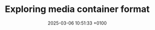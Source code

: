 ---
layout: page
title:  "Exploring media container format"
date:   2025-03-06 10:51:33 +0100
categories: media mp3 flac mdn
excerpt: "In this article I will define what media container format is and remove confusion regarding mp3"
permalink: /blog/:title
---
